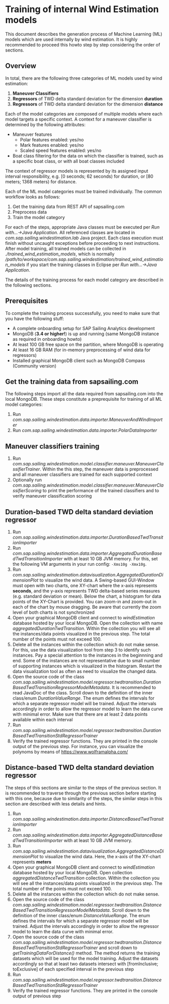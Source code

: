 # Training of internal Wind Estimation models

This document describes the generation process of Machine Learning (ML) models which are used internally by wind estimation. It is highly recommended to proceed this howto step by step considering the order of sections.

## Overview
In total, there are the following three categories of ML models used by wind estimation:
1. **Maneuver Classifiers**
2. **Regressors** of TWD delta standard deviation for the dimension **duration**
3. **Regressors** of TWD delta standard deviation for the dimension **distance**

Each of the model categories are composed of multiple models where each model targets a specific context. A context for a maneuver classifier is determined by the following attributes:
* Maneuver features
	* Polar features enabled: yes/no
	* Mark features enabled: yes/no
	* Scaled speed features enabled: yes/no
* Boat class filtering for the data on which the classifier is trained, such as a specific boat class, or with all boat classes included

The context of regressor models is represented by its assigned input interval responsibility, e.g. [0 seconds; 62 seconds) for duration, or [80 meters; 1368 meters) for distance.

Each of the ML model categories must be trained individually. The common workflow looks as follows:
1. Get the training data from REST API of sapsailing.com
2. Preprocess data
3. Train the model category

For each of the steps, appropriate Java classes must be executed per *Run with...->Java Application*. All referenced classes are located in *com.sap.sailing.windestimation.lab* Java project. Each class execution must finish without uncaught exceptions before proceeding to next instructions. After model training, all trained models can be collected in *./trained_wind_estimation_models*, which is normally */path/to/workspace/com.sap.sailing.windestimation/trained_wind_estimation_models* if you start the training classes in Eclipse per *Run with...->Java Application*.

The details of the training process for each model category are described in the following sections.

## Prerequisites
To complete the training process successfully, you need to make sure that you have the following stuff:
* A complete onboarding setup for SAP Sailing Analytics development
* MongoDB (**3.4 or higher!**) is up and running (same MongoDB instance as required in onboarding howto)
* At least 100 GB free space on the partition, where MongoDB is operating
* At least 16 GB RAM (for in-memory preprocessing of wind data for regressors)
* Installed graphical MongoDB client such as MongoDB Compass (Community version)

## Get the training data from sapsailing.com
The following steps import all the data required from sapsailing.com into the local MongoDB. These steps constitute a preprequisite for training of all ML model categories:
1. Run *com.sap.sailing.windestimation.data.importer.ManeuverAndWindImporter*
2. Run *com.sap.sailing.windestimation.data.importer.PolarDataImporter*

## Maneuver classifiers training
1. Run *com.sap.sailing.windestimation.model.classifier.maneuver.ManeuverClassifierTrainer*. Within the this step, the maneuver data is preprocessed and all maneuver classifiers are trained for each supported context
2. Optionally run *com.sap.sailing.windestimation.model.classifier.maneuver.ManeuverClassifierScoring* to print the performance of the trained classifiers and to verify maneuver classification scoring

## Duration-based TWD delta standard deviation regressor

1. Run *com.sap.sailing.windestimation.data.importer.DurationBasedTwdTransitionImporter*
2. Run *com.sap.sailing.windestimation.data.importer.AggregatedDurationBasedTwdTransitionImporter* with at least 10 GB JVM memory. For this, set the following VM arguments in your run config: ``-Xms10g -Xmx10g``.
3. Run *com.sap.sailing.windestimation.datavisualization.AggregatedDurationDimensionPlot* to visualize the wind data. A Swing-based GUI-Window must open with two charts, one XY-chart where the x-axis represents **seconds**, and the y-axis represents TWD delta-based series measures (e.g. standard deviation or mean). Below the chart, a histogram for data points of the XY-Chart is provided. You can zoom-in and zoom-out in each of the chart by mouse dragging. Be aware that currently the zoom level of both charts is not synchronized
4. Open your graphical MongoDB client and connect to *windEstimation* database hosted by your local MongoDB. Open the collection with name *aggregatedDurationTwdTransition*. Within the collection you will see all the instances/data points visualized in the previous step. The total number of the points must not exceed 100.
5. Delete all the instances within the collection which do not make sense. For this, use the data visualization tool from step 3 to identify such instances. Pay a special attention to the instances in the beginnning and end. Some of the instances are not representative due to small number of supporting instances which is visualized in the histogram. Restart the data visualization tool as often as need to visualize the changed data.
6. Open the source code of the class *com.sap.sailing.windestimation.model.regressor.twdtransition.DurationBasedTwdTransitionRegressorModelMetadata*. It is recommended to read JavaDoc of the class. Scroll down to the definition of the inner class/enum *DurationValueRange*. The enum defines the intervals for which a separate regressor model will be trained. Adjust the intervals accordingly in order to allow the regressor model to learn the data curve with minimal error. Make sure that there are at least 2 data points available within each interval
7. Run *com.sap.sailing.windestimation.model.regressor.twdtransition.DurationBasedTwdTransitionStdRegressorTrainer*
8. Verify the trained regressor functions. They are printed in the console output of the previous step. For instance, you can visualize the polynoms by means of https://www.wolframalpha.com/

## Distance-based TWD delta standard deviation regressor

The steps of this sections are similar to the steps of the previous section. It is recommended to traverse through the previous section before starting with this one, because due to similarity of the steps, the similar steps in this section are described with less details and hints.

1. Run *com.sap.sailing.windestimation.data.importer.DistanceBasedTwdTransitionImporter*
2. Run *com.sap.sailing.windestimation.data.importer.AggregatedDistanceBasedTwdTransitionImporter* with at least 10 GB JVM memory.
3. Run *com.sap.sailing.windestimation.datavisualization.AggregatedDistanceDimensionPlot* to visualize the wind data. Here, the x-axis of the XY-chart represents **meters**
4. Open your graphical MongoDB client and connect to *windEstimation* database hosted by your local MongoDB. Open collection *aggregatedDistanceTwdTransition* collection. Within the collection you will see all the instances/data points visualized in the previous step. The total number of the points must not exceed 100.
5. Delete all the instances within the collection which do not make sense.
6. Open the source code of the class *com.sap.sailing.windestimation.model.regressor.twdtransition.DistanceBasedTwdTransitionRegressorModelMetadata*. Scroll down to the definition of the inner class/enum *DistanceValueRange*. The enum defines the intervals for which a separate regressor model will be trained. Adjust the intervals accordingly in order to allow the regressor model to learn the data curve with minimal error.
7. Open the source code of the class *com.sap.sailing.windestimation.model.regressor.twdtransition.DistanceBasedTwdTransitionStdRegressorTrainer* and scroll down to *getTrainingDataForDistance()* method. The method returns the training datasets which will be used for the model training. Adjust the datasets accordingly so that at least two datasets intersect with [fromInclusive; toExclusive] of each specified interval in the previous step
7. Run *com.sap.sailing.windestimation.model.regressor.twdtransition.DistanceBasedTwdTransitionStdRegressorTrainer*
8. Verify the trained regressor functions. They are printed in the console output of previous step